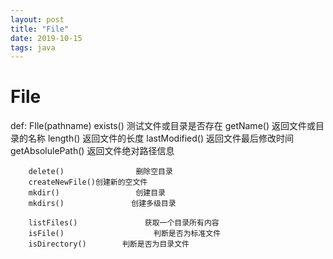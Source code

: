 ```yaml
---
layout: post
title: "File"
date: 2019-10-15
tags: java
---
```


# File

def:
        FIle(pathname)
        exists()                测试文件或目录是否存在
        getName()         返回文件或目录的名称
        length()               返回文件的长度
        lastModified()  返回文件最后修改时间
        getAbsolulePath()   返回文件绝对路径信息

        delete()                删除空目录
        createNewFile()创建新的空文件
        mkdir()                 创建目录
        mkdirs()               创建多级目录

        listFiles()               获取一个目录所有内容
        isFile()                    判断是否为标准文件
        isDirectory()        判断是否为目录文件

